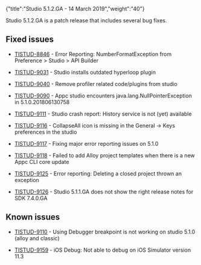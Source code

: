 {"title":"Studio 5.1.2.GA - 14 March 2019","weight":"40"} 

Studio 5.1.2.GA is a patch release that includes several bug fixes.

## Fixed issues

*   [TISTUD-8846](https://jira.appcelerator.org/browse/TISTUD-8846) - Error Reporting: NumberFormatException from Preference > Studio > API Builder
    
*   [TISTUD-9031](https://jira.appcelerator.org/browse/TISTUD-9031) - Studio installs outdated hyperloop plugin
    
*   [TISTUD-9040](https://jira.appcelerator.org/browse/TISTUD-9040) - Remove profiler related code/plugins from studio
    
*   [TISTUD-9090](https://jira.appcelerator.org/browse/TISTUD-9090) - Appc studio encounters java.lang.NullPointerException in 5.1.0.201806130758
    
*   [TISTUD-9111](https://jira.appcelerator.org/browse/TISTUD-9111) - Studio crash report: History service is not (yet) available
    
*   [TISTUD-9116](https://jira.appcelerator.org/browse/TISTUD-9116) - CollapseAll icon is missing in the General -> Keys preferences in the studio
    
*   [TISTUD-9117](https://jira.appcelerator.org/browse/TISTUD-9117) - Fixing major error reporting issues on 5.1.0
    
*   [TISTUD-9118](https://jira.appcelerator.org/browse/TISTUD-9118) - Failed to add Alloy project templates when there is a new Appc CLI core update
    
*   [TISTUD-9125](https://jira.appcelerator.org/browse/TISTUD-9125) - Error reporting: Deleting a closed project thrown an exception
    
*   [TISTUD-9126](https://jira.appcelerator.org/browse/TISTUD-9126) - Studio 5.1.1.GA does not show the right release notes for SDK 7.4.0.GA
    

## Known issues

*   [TISTUD-9110](https://jira.appcelerator.org/browse/TISTUD-9110) - Using Debugger breakpoint is not working on studio 5.1.0 (alloy and classic)
    
*   [TISTUD-9159](https://jira.appcelerator.org/browse/TISTUD-9159) - iOS Debug: Not able to debug on iOS Simulator version 11.3
